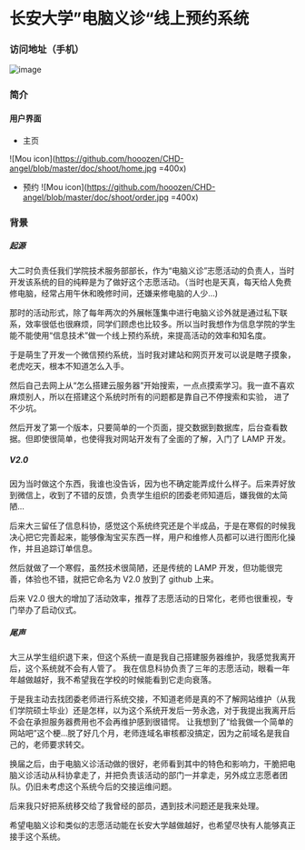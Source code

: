 长安大学”电脑义诊“线上预约系统
======================
### 访问地址（手机）
![image](https://github.com/hooozen/CHD-angel/blob/master/doc/1507105398.png)
### 简介
#### 用户界面
+ 主页

![Mou icon](https://github.com/hooozen/CHD-angel/blob/master/doc/shoot/home.jpg =400x) 

+ 预约
![Mou icon](https://github.com/hooozen/CHD-angel/blob/master/doc/shoot/order.jpg =400x)
### 背景
##### 起源
大二时负责任我们学院技术服务部部长，作为“电脑义诊”志愿活动的负责人，当时开发该系统的目的纯粹是为了做好这个志愿活动。（当时也是天真，每天给人免费修电脑，经常占用午休和晚修时间，还嫌来修电脑的人少...)

那时的活动形式，除了每年两次的外展帐篷集中进行电脑义诊外就是通过私下联系，效率很低也很麻烦，同学们顾虑也比较多。所以当时我想作为信息学院的学生能不能使用“信息技术”做一个线上预约系统，来提高活动的效率和知名度。

于是萌生了开发一个微信预约系统，当时我对建站和网页开发可以说是瞎子摸象，老虎吃天，根本不知道怎么入手。

然后自己去网上从“怎么搭建云服务器”开始搜索，一点点摸索学习。我一直不喜欢麻烦别人，所以在搭建这个系统时所有的问题都是靠自己不停搜索和实验，
进了不少坑。

然后开发了第一个版本，只要简单的一个页面，提交数据到数据库，后台查看数据。但即使很简单，也使得我对网站开发有了全面的了解，入门了 LAMP 开发。
##### V2.0
因为当时做这个东西，我谁也没告诉，因为也不确定能弄成什么样子。后来弄好放到微信上，收到了不错的反馈，负责学生组织的团委老师知道后，嫌我做的太简陋...

后来大三留任了信息科协，感觉这个系统终究还是个半成品，于是在寒假的时候我决心把它完善起来，能够像淘宝买东西一样，用户和维修人员都可以进行图形化操作，并且追踪订单信息。

然后就做了一个寒假，虽然技术很简陋，还是传统的 LAMP 开发，但功能很完善，体验也不错，就把它命名为 V2.0 放到了 github 上来。

后来 V2.0 很大的增加了活动效率，推荐了志愿活动的日常化，老师也很重视，专门举办了启动仪式。

##### 尾声
大三从学生组织退下来，但这个系统一直是我自己搭建服务器维护，我感觉我离开后，这个系统就不会有人管了。
我在信息科协负责了三年的志愿活动，眼看一年年越做越好，我不希望我在学校的时候能看到它走向衰落。

于是我主动去找团委老师进行系统交接，不知道老师是真的不了解网站维护（从我们学院硕士毕业）还是怎样，以为这个系统开发后一劳永逸，对于我提出我离开后不会在承担服务器费用也不会再维护感到很错愕。
让我想到了“给我做一个简单的网站吧”这个梗...脱了好几个月，老师连域名审核都没搞定，因为之前域名是我自己的，老师要求转交。

换届之后，由于电脑义诊活动做的很好，老师看到其中的特色和影响力，干脆把电脑义诊活动从科协拿走了，并把负责该活动的部门一并拿走，另外成立志愿者团队。仍旧未考虑这个系统今后的交接运维问题。

后来我只好把系统移交给了我曾经的部员，遇到技术问题还是我来处理。

希望电脑义诊和类似的志愿活动能在长安大学越做越好，也希望尽快有人能够真正接手这个系统。
